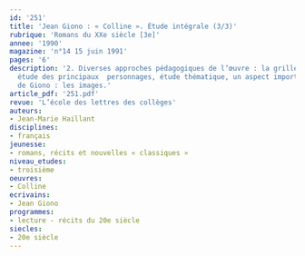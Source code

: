 ```yaml
---
id: '251'
title: 'Jean Giono : « Colline ». Étude intégrale (3/3)'
rubrique: 'Romans du XXe siècle [3e]'
annee: '1990'
magazine: 'n°14 15 juin 1991'
pages: '6'
description: '2. Diverses approches pédagogiques de l’œuvre : la grille de lecture,
  étude des principaux  personnages, étude thématique, un aspect important du style
  de Giono : les images.'
article_pdf: '251.pdf'
revue: 'L’école des lettres des collèges'
auteurs:
- Jean-Marie Haillant
disciplines:
- français
jeunesse:
- romans, récits et nouvelles « classiques »
niveau_etudes:
- troisième
oeuvres:
- Colline
ecrivains:
- Jean Giono
programmes:
- lecture - récits du 20e siècle
siecles:
- 20e siècle
---
```

